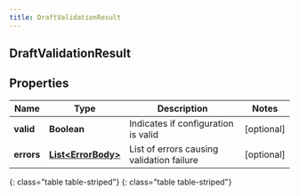 ```yaml
---
title: DraftValidationResult
---
```

## DraftValidationResult


## Properties

| Name | Type | Description | Notes |
| ------------ | ------------- | ------------- | ------------- |
| **valid** | **Boolean** | Indicates if configuration is valid |  [optional] |
| **errors** | [**List&lt;ErrorBody&gt;**](ErrorBody.html) | List of errors causing validation failure |  [optional] |
{: class="table table-striped"}
{: class="table table-striped"}



